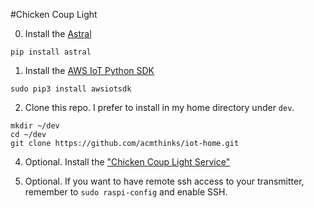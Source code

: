 #Chicken Coup Light

0. Install the [Astral](https://pypi.org/project/astral/1.2/)
```
pip install astral
```

1. Install the [AWS IoT Python SDK](https://github.com/aws/aws-iot-device-sdk-python-v2)
```
sudo pip3 install awsiotsdk
```

2. Clone this repo. I prefer to install in my home directory under `dev`.
```
mkdir ~/dev
cd ~/dev
git clone https://github.com/acmthinks/iot-home.git
```
4. Optional. Install the ["Chicken Coup Light Service"](service/README.md) 


3. Optional. If you want to have remote ssh access to your transmitter, remember to `sudo raspi-config` and enable SSH.